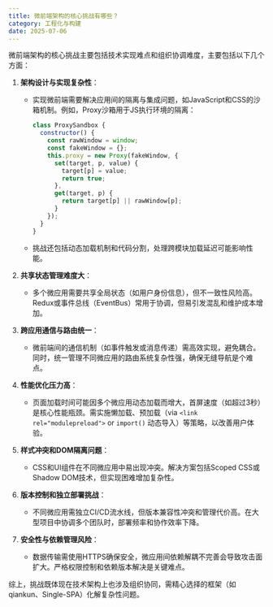 ```yaml
---
title: 微前端架构的核心挑战有哪些？
category: 工程化与构建
date: 2025-07-06
---
```

微前端架构的核心挑战主要包括技术实现难点和组织协调难度，主要包括以下几个方面：

1. **架构设计与实现复杂性**：
   - 实现微前端需要解决应用间的隔离与集成问题，如JavaScript和CSS的沙箱机制。例如，Proxy沙箱用于JS执行环境的隔离：
     ```javascript
     class ProxySandbox {
       constructor() {
         const rawWindow = window;
         const fakeWindow = {};
         this.proxy = new Proxy(fakeWindow, {
           set(target, p, value) {
             target[p] = value;
             return true;
           },
           get(target, p) {
             return target[p] || rawWindow[p];
           }
         });
       }
     }
     ```
   - 挑战还包括动态加载机制和代码分割，处理跨模块加载延迟可能影响性能。

2. **共享状态管理难度大**：
   - 多个微应用需要共享全局状态（如用户身份信息），但不一致性风险高。Redux或事件总线（EventBus）常用于协调，但易引发混乱和维护成本增加。

3. **跨应用通信与路由统一**：
   - 微前端间的通信机制（如事件触发或消息传递）需高效实现，避免耦合。同时，统一管理不同微应用的路由系统复杂性强，确保无缝导航是个难点。

4. **性能优化压力高**：
   - 页面加载时间可能因多个微应用动态加载而增大，首屏速度（如超过3秒）是核心性能瓶颈。需实施懒加载、预加载（via `<link rel="modulepreload">` or `import()` 动态导入）等策略，以改善用户体验。

5. **样式冲突和DOM隔离问题**：
   - CSS和UI组件在不同微应用中易出现冲突。解决方案包括Scoped CSS或Shadow DOM技术，但实现困难增加复杂性。

6. **版本控制和独立部署挑战**：
   - 不同微应用需独立CI/CD流水线，但版本兼容性冲突和管理代价高。在大型项目中协调多个团队时，部署频率和协作效率下降。

7. **安全性与依赖管理风险**：
   - 数据传输需使用HTTPS确保安全，微应用间依赖解耦不完善会导致攻击面扩大。严格权限控制和依赖版本解决是关键难点。

综上，挑战既体现在技术架构上也涉及组织协同，需精心选择的框架（如qiankun、Single-SPA）化解复杂性问题。

